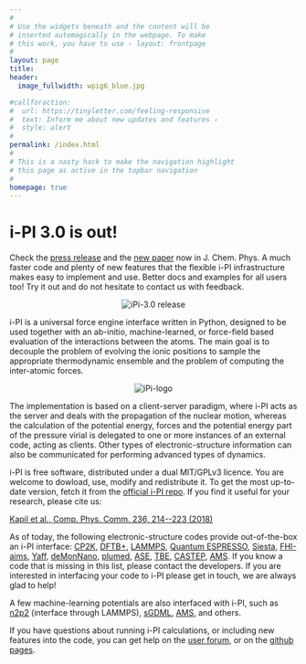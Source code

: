 ```yaml
---
#
# Use the widgets beneath and the content will be
# inserted automagically in the webpage. To make
# this work, you have to use › layout: frontpage
#
layout: page
title: 
header:
  image_fullwidth: wpig6_blue.jpg

#callforaction:
#  url: https://tinyletter.com/feeling-responsive
#  text: Inform me about new updates and features ›
#  style: alert
#
permalink: /index.html
#
# This is a nasty hack to make the navigation highlight
# this page as active in the topbar navigation
#
homepage: true
---
```


<h1> i-PI 3.0 is out! </h1>

Check the [press release](https://pubs.aip.org/aip/sci/article/2024/33/331102/3308035/Updates-to-i-PI-package-improve-performance-in?searchresult=1) and the [new paper](https://pubs.aip.org/aip/jcp/article/161/6/062504/3308034/i-PI-3-0-A-flexible-and-efficient-framework-for) now in J. Chem. Phys. 
A much faster code and plenty of new features that 
the flexible i-PI infrastructure makes easy to implement and use. Better docs and examples
for all users too! Try it out and do not hesitate to contact us with feedback.

<p align="center">
  <img src="{{ site.urlimg }}i-pi-3.0.jpeg" alt="iPi-3.0 release" />
</p>


i-PI is a universal force engine interface
written in Python, designed to be used together with an ab-initio, machine-learned,
or force-field based evaluation of the interactions between the atoms. 
The main goal is to
decouple the problem of evolving the ionic positions to sample the
appropriate thermodynamic ensemble and the problem of computing the
inter-atomic forces.

<p align="center">
  <img src="{{ site.urlimg }}ipi-logo-alpha.png" alt="iPi-logo" />
</p>

The implementation is based on a client-server paradigm, where i-PI
acts as the server and deals with the propagation of the nuclear
motion, whereas the calculation of the potential energy, forces and
the potential energy part of the pressure virial is delegated to one
or more instances of an external code, acting as clients. Other types
of electronic-structure information can also be communicated for
performing advanced types of dynamics.

i-PI is free software, distributed under a dual MIT/GPLv3 licence. You
are welcome to dowload, use, modify and redistribute it. 
To get the most up-to-date version, fetch it from the 
[official i-PI repo](https://github.com/i-pi/i-pi). If you find it
useful for your research, please cite us:

[Kapil et al., Comp. Phys. Comm. 236, 214--223 (2018)](https://doi.org/10.1016/j.cpc.2018.09.020)


As of today, the following electronic-structure codes provide out-of-the-box an i-PI interface: 
[CP2K](https://www.cp2k.org/), 
[DFTB+](http://www.dftb-plus.info/), 
[LAMMPS](http://lammps.sandia.gov/), 
[Quantum ESPRESSO](http://quantum-espresso.org), 
[Siesta](http://departments.icmab.es/leem/siesta/), 
[FHI-aims](https://aimsclub.fhi-berlin.mpg.de/), 
[Yaff](http://molmod.github.io/yaff/), 
[deMonNano](http://demon-nano.ups-tlse.fr/), 
[plumed](http://www.plumed.org/), 
[ASE](https://wiki.fysik.dtu.dk/ase/),
[TBE](https://www.questaal.org/),
[CASTEP](http://castep.org/), 
[AMS](https://www.scm.com/doc/plams/examples/i-PI-AMS.html).
If you know a code that is missing in this list, please contact the developers. If you are interested in interfacing your code to i-PI please get in touch,
we are always glad to help! 

A few machine-learning potentials are also interfaced with i-PI, such as 
[n2p2](https://github.com/CompPhysVienna/n2p2) (interface through LAMMPS),
[sGDML](http://www.sgdml.org/),
[AMS](https://www.scm.com/doc/plams/examples/i-PI-AMS.html),
and others.

If you have questions about running i-PI calculations, or including new features
into the code, you can get help on the [user forum](https://groups.google.com/forum/#!forum/ipi-users), 
or on the [github pages](https://github.com/i-pi/i-pi).
